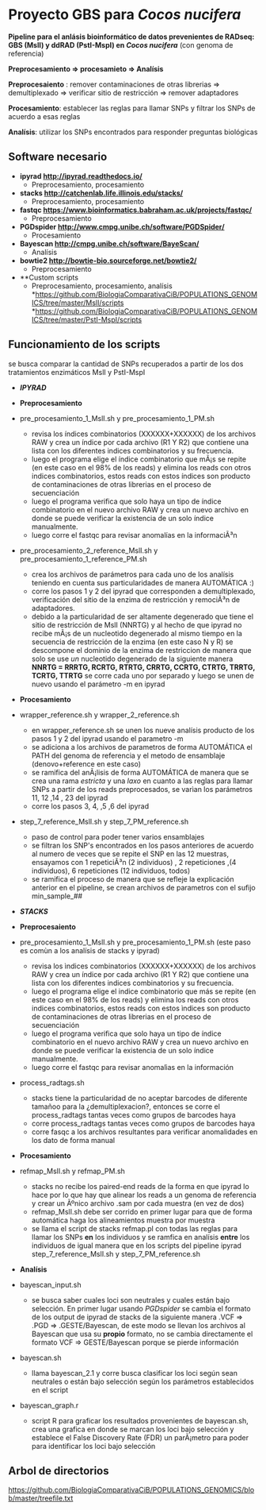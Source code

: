 # __Proyecto GBS para *Cocos nucifera*__

**Pipeline para el anlásis bioinformático de datos prevenientes de RADseq: GBS (MslI) y ddRAD (PstI-MspI) en *Cocos nucifera*** (con genoma de referencia) 


**Preprocesamiento => procesamieto => Analísis**

**Preprocesaiento** : remover contaminaciones de otras librerias => demultiplexado => verificar sitio de restricción => remover adaptadores

**Procesamiento**: establecer las reglas para llamar SNPs y filtrar los SNPs de acuerdo a esas reglas

**Analísis**: utilizar los SNPs encontrados para responder preguntas biológicas 


##  **Software necesario** 

* **ipyrad http://ipyrad.readthedocs.io/**    
	* Preprocesamiento, procesamiento
* **stacks http://catchenlab.life.illinois.edu/stacks/**
	* Preprocesamiento, procesamiento
* **fastqc https://www.bioinformatics.babraham.ac.uk/projects/fastqc/**
	* Preprocesamiento
* **PGDspider http://www.cmpg.unibe.ch/software/PGDSpider/**
	* Procesamiento
* **Bayescan http://cmpg.unibe.ch/software/BayeScan/**
	* Analísis
* **bowtie2 http://bowtie-bio.sourceforge.net/bowtie2/**
	* Preprocesamiento
* **Custom scripts 
	* Preprocesamiento, procesamiento, analísis
	*https://github.com/BiologiaComparativaCiB/POPULATIONS_GENOMICS/tree/master/MslI/scripts
	*https://github.com/BiologiaComparativaCiB/POPULATIONS_GENOMICS/tree/master/PstI-MspI/scripts


## **Funcionamiento de los scripts**

se busca comparar la cantidad de SNPs recuperados a partir de los dos tratamientos enzimáticos MslI y PstI-MspI

* _**IPYRAD**_


* **Preprocesamiento**

* pre_procesamiento_1_MslI.sh y pre_procesamiento_1_PM.sh

	* revisa los índices combinatorios (XXXXXX+XXXXXX) de los archivos RAW y crea un índice por cada archivo (R1 Y R2) que contiene una lista con los diferentes indices combinatorios y su frecuencia.
	* luego el programa elige el índice combinatorio que mÃ¡s se repite (en este caso en el 98% de los reads) y elimina los reads con otros indices combinatorios, estos reads con estos índices son producto de contaminaciones de otras librerias en el proceso de secuenciación
	* luego el programa verifica que solo haya un tipo de índice combinatorio en el nuevo archivo RAW y crea un nuevo archivo en donde se puede verificar la existencia de un solo índice manualmente.
	* luego corre el fastqc para revisar anomalías en la informaciÃ³n
	
	
* pre_procesamiento_2_reference_MslI.sh y pre_procesamiento_1_reference_PM.sh

	* crea los archivos de parámetros para cada uno de los analísis teniendo en cuenta sus particularidades de manera AUTOMÁTICA :)
	* corre los pasos 1 y 2 del ipyrad que corresponden a demultiplexado, verificación del sitio de la enzima de restricción y remociÃ³n de adaptadores.
	* debido a la particularidad de ser altamente degenerado que tiene el sitio de restricción de MslI (NNRTG) y al hecho de que ipyrad no recibe mÃ¡s de un nucleotido degenerado al mismo tiempo en la secuencia de restricción de la enzima (en este caso N y R) se descompone el dominio de la enzima de restriccion de manera que solo se use *un* nucleotido degenerado de la siguiente manera
	**NNRTG = RRRTG, RCRTG, RTRTG, CRRTG, CCRTG, CTRTG, TRRTG, TCRTG, TTRTG**  se corre cada uno por separado y luego se unen de nuevo usando el parámetro -m en ipyrad
	
* **Procesamiento**

* wrapper_reference.sh y wrapper_2_reference.sh

	* en wrapper_reference.sh se unen los nueve analísis producto de los pasos 1 y 2 del ipyrad usando el parametro -m
	* se adiciona a los archivos de parametros de forma AUTOMÁTICA el PATH del genoma de referencia y el metodo de ensamblaje (denovo+reference en este caso)
	* se ramifica del anÃ¡lisis de forma AUTOMÁTICA de manera que se crea una rama *estricta* y una *laxo* en cuanto a las reglas para llamar SNPs a partir de los reads preprocesados, se varìan los parámetros 11, 12 ,14 , 23 del ipyrad
	* corre los pasos 3, 4, ,5 ,6 del ipyrad

* step_7_reference_MslI.sh y step_7_PM_reference.sh

	* paso de control para poder tener varios ensamblajes
	* se filtran los SNP's encontrados en los pasos anteriores de acuerdo al numero de veces que se repite el SNP en las 12 muestras, ensayamos con 1 repeticiÃ³n (2 individuos) , 2 repeticiones ,(4 individuos), 6 repeticiones (12 individuos, todos)
	* se ramifica el proceso de manera que se refleje la explicación anterior en el pipeline, se crean archivos de parametros con el sufijo min_sample_##
	
* _**STACKS**_


* **Preprocesaiento**
	
* pre_procesamiento_1_MslI.sh y pre_procesamiento_1_PM.sh (este paso es comùn a los analísis de stacks y ipyrad)

	* revisa los ìndices combinatorios (XXXXXX+XXXXXX) de los archivos RAW y crea un índice por cada archivo (R1 Y R2) que contiene una lista con los diferentes indices combinatorios y su frecuencia.
	* luego el programa elige el indice combinatorio que más se repite (en este caso en el 98% de los reads) y elimina los reads con otros indices combinatorios, estos reads con estos ìndices son producto de contaminaciones de otras librerias  	      en el proceso de secuenciación
	* luego el programa verifica que solo haya un tipo de índice combinatorio en el nuevo archivo RAW y crea un nuevo archivo en donde se puede verificar la existencia de un solo índice manualmente.
	* luego corre el fastqc para revisar anomalìas en la información

	
* process_radtags.sh

	* stacks tiene la particularidad de no aceptar barcodes de diferente tamañoo para la ¿demultiplexacion?, entonces se corre el process_radtags tantas veces como grupos de barcodes haya
	* corre process_radtags tantas veces como grupos de barcodes haya
	* corre fasqc a los archivos resultantes para verificar anomalidades en los dato de forma manual
	
* **Procesamiento**
	
* refmap_MslI.sh y refmap_PM.sh

	* stacks no recibe los paired-end reads de la forma en que ipyrad lo hace por lo que hay que alinear los reads a un genoma de referencia y crear un Ãºnico archivo .sam por cada muestra (en vez de dos)
	* refmap_MslI.sh debe ser corrido en primer lugar para que de forma automática haga los alineamientos muestra por muestra
	* se llama el script de stacks refmap.pl con todas las reglas para llamar los SNPs **en** los individuos y se ramfica en analísis **entre** los individuos de igual manera que en los scripts del pipeline ipyrad step_7_reference_MslI.sh y step_7_PM_reference.sh

* **Analísis**

* bayescan_input.sh 

	* se busca saber cuales loci son neutrales y cuales están bajo selección. En primer lugar usando *PGDspider* se cambia el formato de los output de ipyrad de stacks de la siguiente manera
	  .VCF => .PGD => .GESTE/Bayescan, de este modo se llevan los archivos al Bayescan que usa su **propio** formato, no se cambia directamente el formato VCF => GESTE/Bayescan porque se pierde información

* bayescan.sh  

	* llama bayescan_2.1 y corre busca clasificar los loci según sean neutrales o están bajo selección según los parámetros establecidos en el script
	
* bayescan_graph.r

	* script R para graficar los resultados provenientes de bayescan.sh, crea una grafica en donde se marcan los loci bajo selección y establece el False Discovery Rate (FDR) un parÃ¡metro para poder para identificar los loci bajo selección 


## **Arbol de directorios**

https://github.com/BiologiaComparativaCiB/POPULATIONS_GENOMICS/blob/master/treefile.txt
